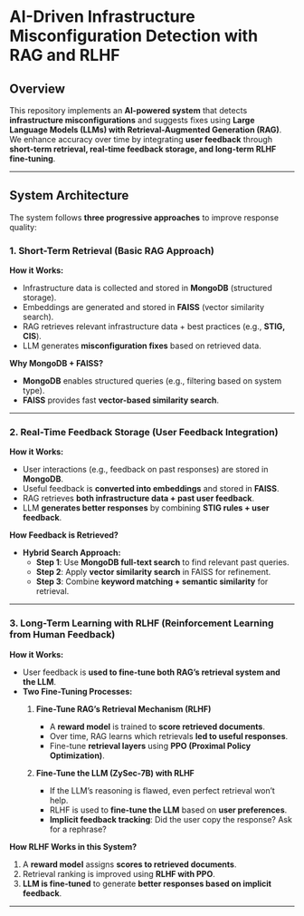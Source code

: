# AI-Driven Infrastructure Misconfiguration Detection with RAG and RLHF

## Overview
This repository implements an **AI-powered system** that detects **infrastructure misconfigurations** and suggests fixes using **Large Language Models (LLMs) with Retrieval-Augmented Generation (RAG)**. We enhance accuracy over time by integrating **user feedback** through **short-term retrieval, real-time feedback storage, and long-term RLHF fine-tuning**.

---

## **System Architecture**
The system follows **three progressive approaches** to improve response quality:

### **1. Short-Term Retrieval (Basic RAG Approach)**
**How it Works:**
- Infrastructure data is collected and stored in **MongoDB** (structured storage).
- Embeddings are generated and stored in **FAISS** (vector similarity search).
- RAG retrieves relevant infrastructure data + best practices (e.g., **STIG, CIS**).
- LLM generates **misconfiguration fixes** based on retrieved data.

**Why MongoDB + FAISS?**
- **MongoDB** enables structured queries (e.g., filtering based on system type).
- **FAISS** provides fast **vector-based similarity search**.

---

### **2. Real-Time Feedback Storage (User Feedback Integration)**
**How it Works:**
- User interactions (e.g., feedback on past responses) are stored in **MongoDB**.
- Useful feedback is **converted into embeddings** and stored in **FAISS**.
- RAG retrieves **both infrastructure data + past user feedback**.
- LLM **generates better responses** by combining **STIG rules + user feedback**.

**How Feedback is Retrieved?**
- **Hybrid Search Approach:**
  - **Step 1**: Use **MongoDB full-text search** to find relevant past queries.
  - **Step 2**: Apply **vector similarity search** in FAISS for refinement.
  - **Step 3**: Combine **keyword matching + semantic similarity** for retrieval.

---

### **3. Long-Term Learning with RLHF (Reinforcement Learning from Human Feedback)**
**How it Works:**
- User feedback is **used to fine-tune both RAG’s retrieval system and the LLM**.
- **Two Fine-Tuning Processes:**
  1. **Fine-Tune RAG’s Retrieval Mechanism (RLHF)**
     - A **reward model** is trained to **score retrieved documents**.
     - Over time, RAG learns which retrievals **led to useful responses**.
     - Fine-tune **retrieval layers** using **PPO (Proximal Policy Optimization)**.

  2. **Fine-Tune the LLM (ZySec-7B) with RLHF**
     - If the LLM’s reasoning is flawed, even perfect retrieval won’t help.
     - RLHF is used to **fine-tune the LLM** based on **user preferences**.
     - **Implicit feedback tracking**: Did the user copy the response? Ask for a rephrase?

 **How RLHF Works in this System?**
1. A **reward model** assigns **scores to retrieved documents**.
2. Retrieval ranking is improved using **RLHF with PPO**.
3. **LLM is fine-tuned** to generate **better responses based on implicit feedback**.

---

